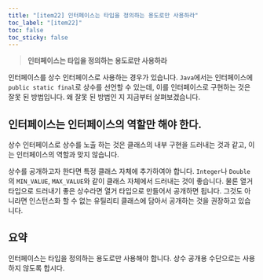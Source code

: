 ```yaml
---
title: "[item22] 인터페이스는 타입을 정의하는 용도로만 사용하라"
toc_label: "[item22]"
toc: false
toc_sticky: false
---
```


> **인터페이스는 타입을 정의하는 용도로만 사용하라**

인터페이스를 상수 인터페이스로 사용하는 경우가 있습니다. `Java`에서는 인터페이스에 `public static final`로 상수를 선언할 수 있는데, 이를 인터페이스로 구현하는 것은 잘못 된 방법입니다. 왜 잘못 된 방법인 지 지금부터 살펴보겠습니다.

## 인터페이스는 인터페이스의 역할만 해야 한다.
상수 인터페이스로 상수를 노출 하는 것은 클래스의 내부 구현을 드러내는 것과 같고, 이는 인터페이스의 역할과 맞지 않습니다.

상수를 공개하고자 한다면 특정 클래스 자체에 추가하여야 합니다. `Integer`나 `Double`의 `MIN_VALUE`, `MAX_VALUE`와 같이 클래스 자체에서 드러내는 것이 좋습니다. 물론 열거타입으로 드러내기 좋은 상수라면 열거 타입으로 만들어서 공개하면 됩니다. 그것도 아니라면 인스턴스화 할 수 없는 유틸리티 클래스에 담아서 공개하는 것을 권장하고 있습니다.

## 요약
인터페이스는 타입을 정의하는 용도로만 사용해야 합니다. 상수 공개용 수단으로는 사용하지 않도록 합시다.